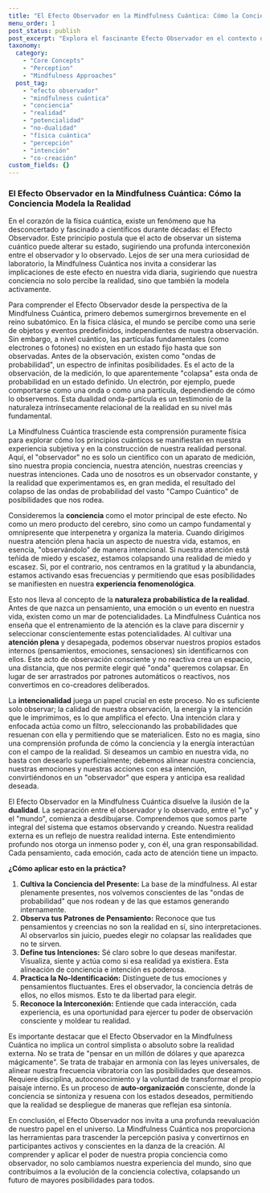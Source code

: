 ```yaml
---
title: "El Efecto Observador en la Mindfulness Cuántica: Cómo la Conciencia Modela la Realidad"
menu_order: 1
post_status: publish
post_excerpt: "Explora el fascinante Efecto Observador en el contexto de la Mindfulness Cuántica, revelando cómo nuestra conciencia no es un mero espectador, sino un participante activo en la configuración de la realidad. Descubre las profundas implicaciones de esta interconexión y cómo cultivar una atención plena puede transformar tu experiencia del mundo, invitándote a ser un co-creador consciente de tu existencia."
taxonomy:
  category:
    - "Core Concepts"
    - "Perception"
    - "Mindfulness Approaches"
  post_tag:
    - "efecto observador"
    - "mindfulness cuántica"
    - "conciencia"
    - "realidad"
    - "potencialidad"
    - "no-dualidad"
    - "física cuántica"
    - "percepción"
    - "intención"
    - "co-creación"
custom_fields: {}
---
```


### El Efecto Observador en la Mindfulness Cuántica: Cómo la Conciencia Modela la Realidad

En el corazón de la física cuántica, existe un fenómeno que ha desconcertado y fascinado a científicos durante décadas: el Efecto Observador. Este principio postula que el acto de observar un sistema cuántico puede alterar su estado, sugiriendo una profunda interconexión entre el observador y lo observado. Lejos de ser una mera curiosidad de laboratorio, la Mindfulness Cuántica nos invita a considerar las implicaciones de este efecto en nuestra vida diaria, sugiriendo que nuestra conciencia no solo percibe la realidad, sino que también la modela activamente.

Para comprender el Efecto Observador desde la perspectiva de la Mindfulness Cuántica, primero debemos sumergirnos brevemente en el reino subatómico. En la física clásica, el mundo se percibe como una serie de objetos y eventos predefinidos, independientes de nuestra observación. Sin embargo, a nivel cuántico, las partículas fundamentales (como electrones o fotones) no existen en un estado fijo hasta que son observadas. Antes de la observación, existen como "ondas de probabilidad", un espectro de infinitas posibilidades. Es el acto de la observación, de la medición, lo que aparentemente "colapsa" esta onda de probabilidad en un estado definido. Un electrón, por ejemplo, puede comportarse como una onda o como una partícula, dependiendo de cómo lo observemos. Esta dualidad onda-partícula es un testimonio de la naturaleza intrínsecamente relacional de la realidad en su nivel más fundamental.

La Mindfulness Cuántica trasciende esta comprensión puramente física para explorar cómo los principios cuánticos se manifiestan en nuestra experiencia subjetiva y en la construcción de nuestra realidad personal. Aquí, el "observador" no es solo un científico con un aparato de medición, sino nuestra propia conciencia, nuestra atención, nuestras creencias y nuestras intenciones. Cada uno de nosotros es un observador constante, y la realidad que experimentamos es, en gran medida, el resultado del colapso de las ondas de probabilidad del vasto "Campo Cuántico" de posibilidades que nos rodea.

Consideremos la **conciencia** como el motor principal de este efecto. No como un mero producto del cerebro, sino como un campo fundamental y omnipresente que interpenetra y organiza la materia. Cuando dirigimos nuestra atención plena hacia un aspecto de nuestra vida, estamos, en esencia, "observándolo" de manera intencional. Si nuestra atención está teñida de miedo y escasez, estamos colapsando una realidad de miedo y escasez. Si, por el contrario, nos centramos en la gratitud y la abundancia, estamos activando esas frecuencias y permitiendo que esas posibilidades se manifiesten en nuestra **experiencia fenomenológica**.

Esto nos lleva al concepto de la **naturaleza probabilística de la realidad**. Antes de que nazca un pensamiento, una emoción o un evento en nuestra vida, existen como un mar de potencialidades. La Mindfulness Cuántica nos enseña que el entrenamiento de la atención es la clave para discernir y seleccionar conscientemente estas potencialidades. Al cultivar una **atención plena** y desapegada, podemos observar nuestros propios estados internos (pensamientos, emociones, sensaciones) sin identificarnos con ellos. Este acto de observación consciente y no reactiva crea un espacio, una distancia, que nos permite elegir qué "onda" queremos colapsar. En lugar de ser arrastrados por patrones automáticos o reactivos, nos convertimos en co-creadores deliberados.

La **intencionalidad** juega un papel crucial en este proceso. No es suficiente solo observar; la calidad de nuestra observación, la energía y la intención que le imprimimos, es lo que amplifica el efecto. Una intención clara y enfocada actúa como un filtro, seleccionando las probabilidades que resuenan con ella y permitiendo que se materialicen. Esto no es magia, sino una comprensión profunda de cómo la conciencia y la energía interactúan con el campo de la realidad. Si deseamos un cambio en nuestra vida, no basta con desearlo superficialmente; debemos alinear nuestra conciencia, nuestras emociones y nuestras acciones con esa intención, convirtiéndonos en un "observador" que espera y anticipa esa realidad deseada.

El Efecto Observador en la Mindfulness Cuántica disuelve la ilusión de la **dualidad**. La separación entre el observador y lo observado, entre el "yo" y el "mundo", comienza a desdibujarse. Comprendemos que somos parte integral del sistema que estamos observando y creando. Nuestra realidad externa es un reflejo de nuestra realidad interna. Este entendimiento profundo nos otorga un inmenso poder y, con él, una gran responsabilidad. Cada pensamiento, cada emoción, cada acto de atención tiene un impacto.

**¿Cómo aplicar esto en la práctica?**
1.  **Cultiva la Conciencia del Presente:** La base de la mindfulness. Al estar plenamente presentes, nos volvemos conscientes de las "ondas de probabilidad" que nos rodean y de las que estamos generando internamente.
2.  **Observa tus Patrones de Pensamiento:** Reconoce que tus pensamientos y creencias no son la realidad en sí, sino interpretaciones. Al observarlos sin juicio, puedes elegir no colapsar las realidades que no te sirven.
3.  **Define tus Intenciones:** Sé claro sobre lo que deseas manifestar. Visualiza, siente y actúa como si esa realidad ya existiera. Esta alineación de conciencia e intención es poderosa.
4.  **Practica la No-Identificación:** Distínguete de tus emociones y pensamientos fluctuantes. Eres el observador, la conciencia detrás de ellos, no ellos mismos. Esto te da libertad para elegir.
5.  **Reconoce la Interconexión:** Entiende que cada interacción, cada experiencia, es una oportunidad para ejercer tu poder de observación consciente y moldear tu realidad.

Es importante destacar que el Efecto Observador en la Mindfulness Cuántica no implica un control simplista o absoluto sobre la realidad externa. No se trata de "pensar en un millón de dólares y que aparezca mágicamente". Se trata de trabajar en armonía con las leyes universales, de alinear nuestra frecuencia vibratoria con las posibilidades que deseamos. Requiere disciplina, autoconocimiento y la voluntad de transformar el propio paisaje interno. Es un proceso de **auto-organización** consciente, donde la conciencia se sintoniza y resuena con los estados deseados, permitiendo que la realidad se despliegue de maneras que reflejan esa sintonía.

En conclusión, el Efecto Observador nos invita a una profunda reevaluación de nuestro papel en el universo. La Mindfulness Cuántica nos proporciona las herramientas para trascender la percepción pasiva y convertirnos en participantes activos y conscientes en la danza de la creación. Al comprender y aplicar el poder de nuestra propia conciencia como observador, no solo cambiamos nuestra experiencia del mundo, sino que contribuimos a la evolución de la conciencia colectiva, colapsando un futuro de mayores posibilidades para todos.